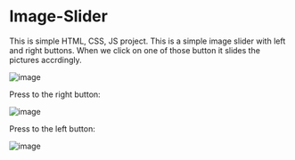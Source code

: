 # Image-Slider
This is simple HTML, CSS, JS project. This is a simple image slider with left and right buttons. When we click on one of those button it slides the pictures accrdingly.

![image](https://user-images.githubusercontent.com/103566086/167401072-ca542cc0-615a-48e2-8eb6-56d43b395355.png)

Press to the right button:

![image](https://user-images.githubusercontent.com/103566086/167401133-ff6b5e34-e83b-4513-a926-dde664f430d4.png)

Press to the left button:

![image](https://user-images.githubusercontent.com/103566086/167401199-39f6a7a2-dbc0-4c45-b5b8-2cb4034752d1.png)
